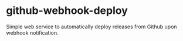 # github-webhook-deploy
Simple web service to automatically deploy releases from Github upon webhook notification.
